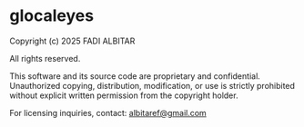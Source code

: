 # glocaleyes


Copyright (c) 2025 FADI ALBITAR 

All rights reserved.

This software and its source code are proprietary and confidential. Unauthorized copying, distribution, modification, or use is strictly prohibited without explicit written permission from the copyright holder.

For licensing inquiries, contact: albitaref@gmail.com